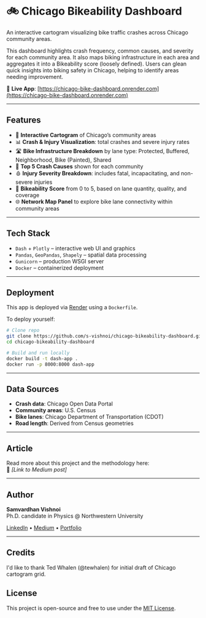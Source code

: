 # 🚲 Chicago Bikeability Dashboard

An interactive cartogram visualizing bike traffic crashes across Chicago community areas.

This dashboard highlights crash frequency, common causes, and severity for each community area. It also maps biking infrastructure in each area and aggregates it into a Bikeability score (loosely defined). Users can glean quick insights into biking safety in Chicago, helping to identify areas needing improvement. 

🔗 **Live App**: [https://chicago-bike-dashboard.onrender.com](https://chicago-bike-dashboard.onrender.com)

---

 
## Features

- 📍 **Interactive Cartogram** of Chicago’s community areas  
- 📊 **Crash & Injury Visualization**: total crashes and severe injury rates 
- 🛣️ **Bike Infrastructure Breakdown** by lane type: Protected, Buffered, Neighborhood, Bike (Painted), Shared 
- 📌 **Top 5 Crash Causes** shown for each community  
- 🩸 **Injury Severity Breakdown**: includes fatal, incapacitating, and non-severe injuries  
- 🚴 **Bikeability Score** from 0 to 5, based on lane quantity, quality, and coverage   
- 🌐 **Network Map Panel** to explore bike lane connectivity within community areas  

---

## Tech Stack

- `Dash` + `Plotly` – interactive web UI and graphics  
- `Pandas`, `GeoPandas`, `Shapely` – spatial data processing  
- `Gunicorn` – production WSGI server  
- `Docker` – containerized deployment

---

## Deployment

This app is deployed via [Render](https://render.com) using a `Dockerfile`.

To deploy yourself:

```bash
# Clone repo
git clone https://github.com/s-vishnoi/chicago-bikeability-dashboard.git
cd chicago-bikeability-dashboard

# Build and run locally
docker build -t dash-app .
docker run -p 8000:8000 dash-app
```

---

## Data Sources

- **Crash data**: Chicago Open Data Portal  
- **Community areas**: U.S. Census
- **Bike lanes**: Chicago Department of Transportation (CDOT)  
- **Road length**: Derived from Census geometries  

---

## Article

Read more about this project and the methodology here:  
📝 _[Link to Medium post]_

---

## Author

**Samvardhan Vishnoi**  
Ph.D. candidate in Physics @ Northwestern University 


[LinkedIn](https://www.linkedin.com/in/samvardhan-vishnoi) • [Medium](https://medium.com/@s-vishnoi) • [Portfolio](https://your-vercel-site.vercel.app)

---

## Credits  
I'd like to thank Ted Whalen (@tewhalen) for initial draft of Chicago cartogram grid. 


## License

This project is open-source and free to use under the [MIT License](LICENSE).
